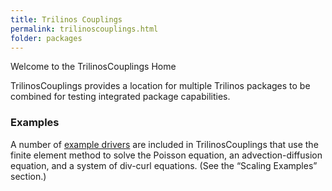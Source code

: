```yaml
---
title: Trilinos Couplings
permalink: trilinoscouplings.html
folder: packages
---
```


Welcome to the TrilinosCouplings Home

TrilinosCouplings provides a location for multiple Trilinos packages to be combined for testing integrated package capabilities.

### Examples

A number of [example drivers](http://trilinos.org/docs/dev/packages/trilinoscouplings/doc/html/index.html#trilinoscouplings_scaling_ex) are included in TrilinosCouplings that use the finite element method to solve the Poisson equation, an advection-diffusion equation, and a system of div-curl equations. (See the “Scaling Examples” section.)